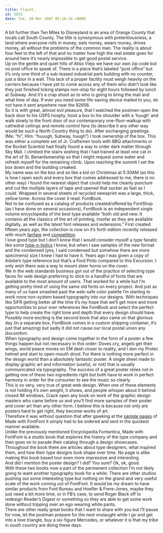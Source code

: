 ```yaml
---
title: Flaunt.
id: 5833
date: Tue, 20 Mar 2007 05:16:34 +0000
---
```


A bit further than Ten Miles to Disneyland is an area of Orange County that locals call South County. The title is synonymous with pretentiousness; a land where everyone rolls in money, eats money, wears money, drives money, all without the problems of the common man. The reality is about four feet to the left of that and no matter how high the real estate goes for around here it’s nearly impossible to get good postal service.  
 Up on the gentle and quiet hills of Aliso Viejo we have our own zip code but no post office to speak of. There is a place that’s labeled “post office” but it’s only one-third of a sub-leased industrial park building with no counter, just a door in a wall. This lack of a proper facility must weigh heavily on the carriers because I have yet to come across any of them who didn’t look like they just finished licking stamps non-stop for eight hours followed by lunch at Subway. And it’s a crap shoot as to who is going to bring the mail and what time of day. If ever you need some life-saving device mailed to you, do not have it sent anywhere near the <span class="caps">92656</span>.  
 So it is with great, almost evil pleasure, that I watched the postmen open the back door to his <span class="caps">USPS</span> hoopty, hoist a box to his shoulder with a ‘huugh’ and walk slowly to the front door of our contemporary one-floor-walkup with cathedral ceilings and remote control fans (to describe it any other way would be such a North Country thing to do). After exchanging greetings (Me: “hi”, Him: “huuugh, Subway, huugh”) I took ownership of the box. This was either a complete set of Jr. Craftsmen tools with <span class="caps">BBQ</span> attachments or the Rocket Scientist had finally found a way to order dark matter through Sky Mall. I climbed the stairs wishing that I had trained at least one cat in the art of St. Benardsmanship so that I might request some water and refresh myself for the remaining climb. Upon reaching the summit I set the box down and the building creaked.  
 My name was on the box and so like a kid on Christmas at 5:30AM (as this is how I open each and every box that comes addressed to me, there is no other way) I found the nearest object that could help me cleanly puncture and cut the multiple layers of tape and opened that sucker as fast as I could. Wrapped in several sheets of recycled newsprint was a large, thick, yellow tome. Across the cover it read: FontBook.  
 Not to be confused as a catalog of products created/offered by FontShop (as I have done on several occasions), FontBook is an independent single volume encyclopedia of the best type available “both old and new. It contains all the classics of the art of printing, insofar as they are available digitally, as well as the latest font releases and extensions.” First created fifteen years ago, the collection is now on it’s forth edition recently released with much [fanfare](http://www.FontBook.com/) and [competition](http://www.FontBook.com/game.html).  
 I love good type but I don’t know that I would consider myself a type fanatic like some [type-o-holics](http://www.jasonsantamaria.com) I know, but when I saw samples of the new format and the condensed (yes, I said condensed but somehow there are more specimens) size I knew I had to have it. Years ago I was given a copy of Adobe’s type reference but that’s a Ford Pinto compared to this Excursion. I only wish there was a way to mount steer horns on the cover.  
 We in the web standards business got out of the practice of selecting type faces for web design preferring to stick to a handful of fonts that are available to the most amount of users. That worked for a while but I’m getting pretty tired of using the same old fonts on every project. And just as many of us have smashed past the web-safe color palette I’m starting to work more non-system based typography into our designs. With techniques like SiFR getting better all the time it’s my hope that we’ll get more and more opportunities to pour over references like FontBook and select the perfect type to help create the right tone and depth that every design should have.  
 Possibly more exciting is the second book that also came on that glorious day (in a separate box, FontBook comes in a custom shipping container, it’s just that amazing) but sadly it did not cause our local postal union any discomfort.  
 When typography and design come together in the form of a poster a few things happen but not necessary in this order: Doves cry, angels get their wings, world peace moves on <span class="caps">EM</span> dash closer to reality, and I don my Protec helmet and start to open-mouth drool. For there is nothing more perfect in the design world than a absolutely fantastic poster. A single sheet made to display graphic art and information (useful, or not) that is usually communicated via typography. The success of a great poster relies not in getting one of these two ingredients right but both have to work in perfect harmony in order for the consumer to see the music so clearly.  
 This is so very, very true of great web design. When one of these elements is not holding it’s own weight, it shows, and people whisper about it behind closed IM windows. Crack open any book on work of the graphic design masters who came before us and you’ll find more samples of their poster and cover art than any other form. I believe this is because not only are posters hard to get right, they become works of art.  
 Therefore it was without question that after gawking at the [sample pages](http://www.fontfont.com/news/files/MWFF-Binder.pdf) of Made with FontFont it simply had to be ordered and sent in the quickest manner available.  
 Unlike the previously mentioned Encyclopedia Fontantica, Made with FontFont is a studio book that explores the history of the type company and then goes on to parade their catalog through a design showcases. Throughout the book there are articles about type designers, what inspired them, and how their type designs took shape over time. No page is alike making this book based tour even more impressive and interesting.  
 And did I mention the poster design? I did? You sure? Ok, ok, good.  
 With these two books now a part of the permanent collection I’m not likely going to want another typography book for a while. There are other studios pushing out some interesting type but nothing on the grand and very useful scale of the work coming out of FontFont. It would be my dream to have similar products from Font Bureau and Hoefler & Frere-Jones, maybe they just need a bit more time, or in FB’s case, to send Roger Black off to redesign Reader’s Digest or something so they are able to get some work done without tripping over an ego wearing white pants.  
 There are other really great books that I want to share with you but I’ll pause for now, let the postman prepare for the next onslaught while I go and get into a love triangle, buy a six-figure Mercedes, or whatever it is that my tribe in south country are doing these days.


